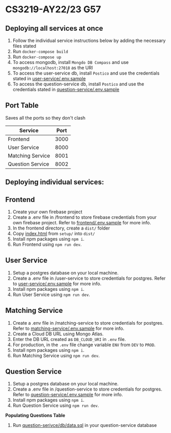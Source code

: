 # CS3219-AY22/23 G57

## Deploying all services at once
1. Follow the individual service instructions below by adding the necessary files stated
2. Run `docker-compose build`
3. Run `docker-compose up`
4. To access mongodb, install `Mongdo DB Compass` and use `mongodb://localhost:27018` as the URI
5. To access the user-service db, install `Postico` and use the credentials stated in [user-service/.env.sample](./user-service/.env.sample) 
6. To access the question-service db, install `Postico` and use the credentials stated in [question-service/.env.sample](./question-service/.env.sample)


## Port Table

Saves all the ports so they don't clash

| Service          | Port |
| ---------------- | ---- |
| Frontend         | 3000 |
| User Service     | 8000 |
| Matching Service | 8001 |
| Question Service | 8002 |

## Deploying individual services:

## Frontend

1.  Create your own firebase project
2.  Create a .env file in /frontend to store firebase credentials from your own firebase project. Refer to [frontend/.env.sample](./frontend/.env.sample) for more info.
3.  In the frontend directory, create a `dist/` folder
4.  Copy [index.html](frontend/setup/index.html) from `setup/` into `dist/`
5.  Install npm packages using `npm i`.
6.  Run Frontend using `npm run dev`.

## User Service

1. Setup a postgres database on your local machine.
2. Create a .env file in /user-service to store credentials for postgres. Refer to [user-service/.env.sample](./user-service/.env.sample) for more info.
3. Install npm packages using `npm i`.
4. Run User Service using `npm run dev`.

## Matching Service

1. Create a .env file in /matching-service to store credentials for postgres. Refer to [matching-service/.env.sample](./matching-service/.env.sample) for more info.
2. Create a Cloud DB URL using Mongo Atlas.
3. Enter the DB URL created as `DB_CLOUD_URI` in `.env` file.
4. For production, in the `.env` file change variable `ENV` from `DEV` to `PROD`.
5. Install npm packages using `npm i`.
6. Run Matching Service using `npm run dev`.

## Question Service

1. Setup a postgres database on your local machine.
2. Create a .env file in /question-service to store credentials for postgres. Refer to [question-service/.env.sample](./question-service/.env.sample) for more info.
3. Install npm packages using `npm i`.
4. Run Question Service using `npm run dev`.

**Populating Questions Table**

1. Run [question-serivce/db/data.sql](question-serivce/db/data.sql) in your question-service database
